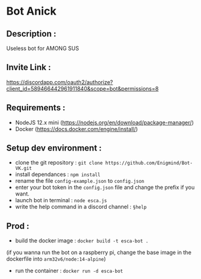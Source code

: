 # Bot Anick
## Description :
Useless bot for AMONG SUS

## Invite Link :
https://discordapp.com/oauth2/authorize?client_id=589466442961911840&scope=bot&permissions=8

## Requirements :
- NodeJS 12.x mini (https://nodejs.org/en/download/package-manager/)
- Docker (https://docs.docker.com/engine/install/)
## Setup dev environment :
- clone the git repository : `git clone https://github.com/Enigmind/Bot-VK.git`
- install dependances : `npm install`
- rename the file `config-example.json` to `config.json`
- enter your bot token in the `config.json` file and change the prefix if you want.
- launch bot in terminal : `node esca.js`
- write the help command in a discord channel : `§help`


## Prod :
- build the docker image : `docker build -t esca-bot .`

(if you wanna run the bot on a raspberry pi, change the base image in the dockerfile into `arm32v6/node:14-alpine`)

- run the container : `docker run -d esca-bot`